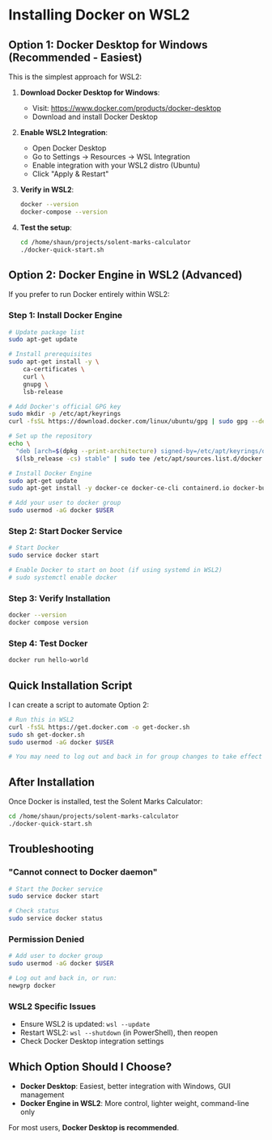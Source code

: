 # Installing Docker on WSL2

## Option 1: Docker Desktop for Windows (Recommended - Easiest)

This is the simplest approach for WSL2:

1. **Download Docker Desktop for Windows**:
   - Visit: https://www.docker.com/products/docker-desktop
   - Download and install Docker Desktop

2. **Enable WSL2 Integration**:
   - Open Docker Desktop
   - Go to Settings → Resources → WSL Integration
   - Enable integration with your WSL2 distro (Ubuntu)
   - Click "Apply & Restart"

3. **Verify in WSL2**:
   ```bash
   docker --version
   docker-compose --version
   ```

4. **Test the setup**:
   ```bash
   cd /home/shaun/projects/solent-marks-calculator
   ./docker-quick-start.sh
   ```

## Option 2: Docker Engine in WSL2 (Advanced)

If you prefer to run Docker entirely within WSL2:

### Step 1: Install Docker Engine

```bash
# Update package list
sudo apt-get update

# Install prerequisites
sudo apt-get install -y \
    ca-certificates \
    curl \
    gnupg \
    lsb-release

# Add Docker's official GPG key
sudo mkdir -p /etc/apt/keyrings
curl -fsSL https://download.docker.com/linux/ubuntu/gpg | sudo gpg --dearmor -o /etc/apt/keyrings/docker.gpg

# Set up the repository
echo \
  "deb [arch=$(dpkg --print-architecture) signed-by=/etc/apt/keyrings/docker.gpg] https://download.docker.com/linux/ubuntu \
  $(lsb_release -cs) stable" | sudo tee /etc/apt/sources.list.d/docker.list > /dev/null

# Install Docker Engine
sudo apt-get update
sudo apt-get install -y docker-ce docker-ce-cli containerd.io docker-buildx-plugin docker-compose-plugin

# Add your user to docker group
sudo usermod -aG docker $USER
```

### Step 2: Start Docker Service

```bash
# Start Docker
sudo service docker start

# Enable Docker to start on boot (if using systemd in WSL2)
# sudo systemctl enable docker
```

### Step 3: Verify Installation

```bash
docker --version
docker compose version
```

### Step 4: Test Docker

```bash
docker run hello-world
```

## Quick Installation Script

I can create a script to automate Option 2:

```bash
# Run this in WSL2
curl -fsSL https://get.docker.com -o get-docker.sh
sudo sh get-docker.sh
sudo usermod -aG docker $USER

# You may need to log out and back in for group changes to take effect
```

## After Installation

Once Docker is installed, test the Solent Marks Calculator:

```bash
cd /home/shaun/projects/solent-marks-calculator
./docker-quick-start.sh
```

## Troubleshooting

### "Cannot connect to Docker daemon"
```bash
# Start the Docker service
sudo service docker start

# Check status
sudo service docker status
```

### Permission Denied
```bash
# Add user to docker group
sudo usermod -aG docker $USER

# Log out and back in, or run:
newgrp docker
```

### WSL2 Specific Issues
- Ensure WSL2 is updated: `wsl --update`
- Restart WSL2: `wsl --shutdown` (in PowerShell), then reopen
- Check Docker Desktop integration settings

## Which Option Should I Choose?

- **Docker Desktop**: Easiest, better integration with Windows, GUI management
- **Docker Engine in WSL2**: More control, lighter weight, command-line only

For most users, **Docker Desktop is recommended**.

